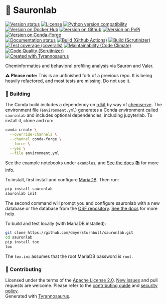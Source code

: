 # 🌲 Sauronlab

[![Version status](https://img.shields.io/pypi/status/sauronlab)](https://pypi.org/project/sauronlab)
[![License](https://img.shields.io/badge/License-Apache%202.0-blue.svg)](https://opensource.org/licenses/Apache-2.0)
[![Python version compatibility](https://img.shields.io/pypi/pyversions/sauronlab)](https://pypi.org/project/sauronlab)
[![Version on Docker Hub](https://img.shields.io/docker/v/dmyersturnbull/sauronlab?color=green&label=Docker%20Hub)](https://hub.docker.com/repository/docker/dmyersturnbull/sauronlab)
[![Version on Github](https://img.shields.io/github/v/release/dmyersturnbull/sauronlab?include_prereleases&label=GitHub)](https://github.com/dmyersturnbull/sauronlab/releases)
[![Version on PyPi](https://img.shields.io/pypi/v/sauronlab)](https://pypi.org/project/sauronlab)
[![Version on Conda-Forge](https://img.shields.io/conda/vn/conda-forge/sauronlab?label=Conda-Forge)](https://anaconda.org/conda-forge/sauronlab)  
[![Documentation status](https://readthedocs.org/projects/sauronlab/badge)](https://sauronlab.readthedocs.io/en/stable)
[![Build (Github Actions)](https://img.shields.io/github/workflow/status/dmyersturnbull/sauronlab/Build%20&%20test?label=Build%20&%20test)](https://github.com/dmyersturnbull/sauronlab/actions)
[![Build (Scrutinizer)](https://scrutinizer-ci.com/g/dmyersturnbull/sauronlab/badges/build.png?b=main)](https://scrutinizer-ci.com/g/dmyersturnbull/sauronlab/build-status/main)  
[![Test coverage (coveralls)](https://coveralls.io/repos/github/dmyersturnbull/sauronlab/badge.svg?branch=main&service=github)](https://coveralls.io/github/dmyersturnbull/sauronlab?branch=main)
[![Maintainability (Code Climate)](https://api.codeclimate.com/v1/badges/765cc593941b28f3511f/maintainability)](https://codeclimate.com/github/dmyersturnbull/sauronlab/maintainability)
[![Code Quality (Scrutinizer)](https://scrutinizer-ci.com/g/dmyersturnbull/sauronlab/badges/quality-score.png?b=main)](https://scrutinizer-ci.com/g/dmyersturnbull/sauronlab/?branch=main)  
[![Created with Tyrannosaurus](https://img.shields.io/badge/Created_with-Tyrannosaurus-0000ff.svg)](https://github.com/dmyersturnbull/tyrannosaurus)

Cheminformatics and behavioral profiling analysis via Sauron and Valar.

**⚠ Please note:**
This is an unfinished fork of a previous repo.
It is being heavily refactored, and most tests are missing. Do not use it.

### 🔨 Building

The Conda build includes a dependency on [rdkit](http://rdkit.org/) by way of [chemserve](https://github.com/dmyersturnbull/chemserve).
The environment file (`environment.yml`) generates a Conda environment called `sauronlab` and includes optional dependencies, including jupyterlab.
To install it, clone and run:

```bash
conda create \
  --override-channels \
  --channel conda-forge \
  --force \
  --yes \
  --file environment.yml
```

See the example notebooks under `examples`, and [See the docs 📚](https://sauronlab.readthedocs.io/en/stable/)
for more info.

To install, first install and configure [MariaDB](https://mariadb.org/).
Then run:

```bash
pip install sauronlab
sauronlab init
```

The second command will prompt you and configure sauronlab with a new database
or the database from the [OSF repository](https://osf.io/nyhpc/).
[See the docs](https://sauronlab.readthedocs.io/en/stable/) for more help.

To build and test locally (with MariaDB installed):

```bash
git clone https://github.com/dmyersturnbull/sauronlab.git
cd sauronlab
pip install tox
tox
```

The `tox.ini` assumes that the root MariaDB password is `root`.

### 🍁 Contributing

Licensed under the terms of the [Apache License 2.0](https://spdx.org/licenses/Apache-2.0.html).
[New issues](https://github.com/dmyersturnbull/sauronlab/issues) and pull requests are welcome.
Please refer to the [contributing guide](https://github.com/dmyersturnbull/sauronlab/blob/main/CONTRIBUTING.md)
and [security policy](https://github.com/dmyersturnbull/sauronlab/blob/main/SECURITY.md).  
Generated with [Tyrannosaurus](https://github.com/dmyersturnbull/tyrannosaurus).
